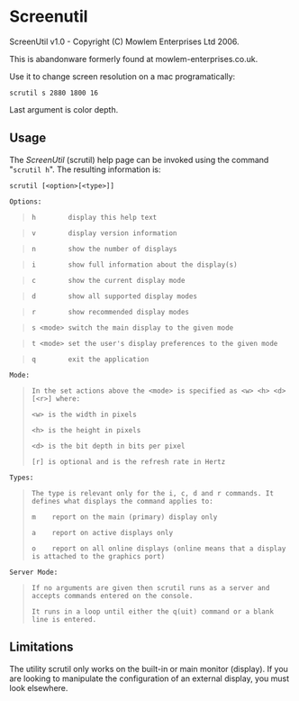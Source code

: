 # Screenutil
ScreenUtil v1.0 - Copyright (C) Mowlem Enterprises Ltd 2006.

This is abandonware formerly found at mowlem-enterprises.co.uk.

Use it to change screen resolution on a mac programatically:
    
    scrutil s 2880 1800 16

Last argument is color depth.


## Usage

The _ScreenUtil_ (scrutil) help page can be invoked using the command "`scrutil h`". The resulting information is:

`scrutil [<option>[<type>]]`

	Options:

> `h		display this help text`

> `v		display version information`

> `n		show the number of displays`

> `i		show full information about the display(s)`

> `c		show the current display mode`

> `d		show all supported display modes`

> `r		show recommended display modes`

> `s <mode>	switch the main display to the given mode`

> `t <mode>	set the user's display preferences to the given mode`

> `q		exit the application`


	Mode:

> `In the set actions above the <mode> is specified as <w> <h> <d> [<r>] where:`
> 
> `<w> is the width in pixels`
> 
> `<h> is the height in pixels`
> 
> `<d> is the bit depth in bits per pixel`
> 
> `[r] is optional and is the refresh rate in Hertz`

	Types:

> `The type is relevant only for the i, c, d and r commands. It defines what displays the command applies to:`
> 
> `m	report on the main (primary) display only`
> 
> `a	report on active displays only`
> 
> `o	report on all online displays (online means that a display is attached to the graphics port)`

	Server Mode:

> `If no arguments are given then scrutil runs as a server and accepts commands entered on the console.`
> 
> `It runs in a loop until either the q(uit) command or a blank line is entered.`

## Limitations

The utility scrutil only works on the built-in or main monitor (display). If you are looking to manipulate the configuration of an external display, you must look elsewhere.

